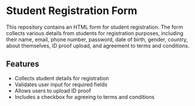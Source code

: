 # Student Registration Form

This repository contains an HTML form for student registration. The form collects various details from students for registration purposes, including their name, email, phone number, password, date of birth, gender, country, about themselves, ID proof upload, and agreement to terms and conditions.

## Features

- Collects student details for registration
- Validates user input for required fields
- Allows users to upload ID proof
- Includes a checkbox for agreeing to terms and conditions


